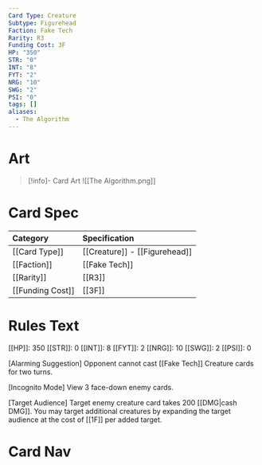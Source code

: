 ```yaml
---
Card Type: Creature
Subtype: Figurehead
Faction: Fake Tech
Rarity: R3
Funding Cost: 3F
HP: "350"
STR: "0"
INT: "8"
FYT: "2"
NRG: "10"
SWG: "2"
PSI: "0"
tags: []
aliases:
  - The Algorithm
---
```

# Art

> [!info]- Card Art
> ![[The Algorithm.png]]

# Card Spec

| Category | Specification| 
| :--- | :--- |
| [[Card Type]] | [[Creature]] - [[Figurehead]] |  
| [[Faction]] | [[Fake Tech]] |  
| [[Rarity]] | [[R3]] |  
| [[Funding Cost]] | [[3F]] |  

# Rules Text  

[[HP]]: 350 [[STR]]: 0 [[INT]]: 8 [[FYT]]: 2 [[NRG]]: 10 [[SWG]]: 2 [[PSI]]: 0  

[Alarming Suggestion] Opponent cannot cast [[Fake Tech]] Creature cards for two turns.  

[Incognito Mode] View 3 face-down enemy cards.  

[Target Audience] Target enemy creature card takes 200 [[DMG|cash DMG]]. You may target additional creatures by expanding the target audience at the cost of [[1F]] per added target.  

# Card Nav

